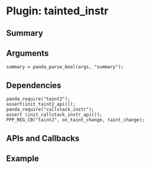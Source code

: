 Plugin: tainted_instr
===========

Summary
-------

Arguments
---------

    summary = panda_parse_bool(args, "summary");

Dependencies
------------

    panda_require("taint2");
    assert(init_taint2_api());
    panda_require("callstack_instr");
    assert (init_callstack_instr_api());
    PPP_REG_CB("taint2", on_taint_change, taint_change);

APIs and Callbacks
------------------





Example
-------

